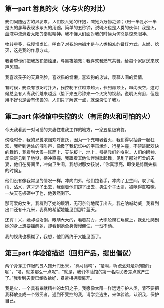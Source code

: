 ## 第一part 善良的火（水与火的对比）

我们同随远古的风驶来。人们投入她的怀抱，喊她为万物之源；（用一半是水一半是火的屏幕表现水与火的用途，简单的五秒钟，说明火也是人类的伙伴）我是火，血液中流淌着太阳的奉献精神，我不懂人们面对我的时候为何总是惊恐眼神。

物转星移，我慢慢成长，明白了对我的禁锢才是与人类相处的最好方式，点燃、熄灭，这是我的作息方式。

我希望你们把我放在蜡烛里，与黑夜嬉戏；我喜欢和燃气共舞，给每个家庭送来欢声笑语。                                               

我喜欢孩子的天真笑脸，喜欢猫的慵懒，喜欢狗的忠诚，羡慕人间的爱情。

有时候，我没有被及时扑灭，我控制不住越来越大，长到房顶上，窜向天空，这时候总会有人离我们越来越远（接下来五秒钟来一个火灾的视频，说明火有用，但是用不好也是会有伤害的，人们只了解这一点，就深深怕了我）。
## 第二part 体验馆中失控的火（有用的火和可怕的火）

今天我看到一对可爱的夫妻住进我工作的地方，一家五星级宾馆。

傍晚时分，我的兄弟浓烟欢呼雀跃，因为一个充电器着火，我们得以抽身一起狂欢，我听到远处的喊叫声，像极了我记忆中的宇宙爆炸、行星冲撞，不禁跳起欢快的舞蹈，我看到大家一跃而上，天花板上、地上，都是我们的身影。人们的眼神，却像是见到了地狱，横冲直撞，我跟着其他伙伴游歌起舞，见到了那对可爱的夫妻，他们在房间里，冲向卫生间，我想对那女孩说，「你真漂亮，即使是惊慌失措的时候」。

他们没有像我常见的情况一样，冲向门外，他们拉着手，冲向了卫生间，取了毛巾、沾水，这才逃了出去，我跟着他们跑了出去，男生个子太高，被呛得直咳嗽，一块天花板砸中了他，他轰然倒下。

那可爱的女生，我看到了她的眼泪，无可奈何地爬了出去，我在呐喊助威，我看到出口还有十九米，我真的希望她能见到那片蓝天。

还有十米，她却被呛倒，眼睛大大的，看着前方，大字般爬在地板上，我急忙爬到她的身上想要摇醒她，却看到她全身慢慢僵住，一动不动。 

我的视线也模糊了，我想，他们两终于又能见面了。
## 第三part 体验馆描述（回归产品，提出倡议）

两个身穿工作服的男人推开门出来，“真可惜呐”，“是啊，听说这对是新婚旅行呢”，“唉，就差那么一点呢”，“就是，我们体验馆的第一名闯关者差点就产生了。”我看到夫妻已经收拾好，紧紧相拥着离开。

我是火，一个具有奉献精神的太阳之子，我愿像太阳一样远远守护人类，请不要把我释放变成一个毁灭者，遇到不受控的我，请学会逃生，来体验馆，认识我，保护自己。


